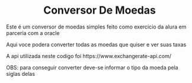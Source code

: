 <h1 align="center"> Conversor De Moedas</h1>
<p>Este é um conversor de moedas simples feito como exercicio da alura em parceria com a oracle</p>
<p>Aqui voce podera converter todas as moedas que quiser e ver suas taxas</p>
<p>A api utilizada neste codigo foi https://www.exchangerate-api.com/</p>
<p>OBS: para conseguir converter deve-se informar o tipo da moeda pela siglas delas</p>
